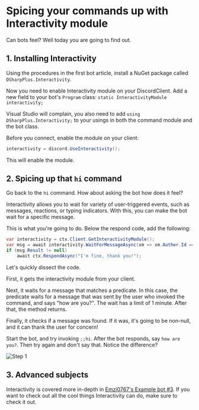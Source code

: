 # Spicing your commands up with Interactivity module

Can bots feel? Well today you are going to find out.

## 1. Installing Interactivity

Using the procedures in the first bot article, install a NuGet package called `DSharpPlus.Interactivity`.

Now you need to enable Interactivity module on your DiscordClient. Add a new field to your bot's `Program` class: 
`static InteractivityModule interactivity;`

Visual Studio will complain, you also need to add `using DSharpPlus.Interactivity;` to your usings in both the command module 
and the bot class.

Before you connect, enable the module on your client: 

```cs
interactivity = discord.UseInteractivity();
```

This will enable the module.

## 2. Spicing up that `hi` command

Go back to the `hi` command. How about asking the bot how does it feel?

Interactivity allows you to wait for variety of user-triggered events, such as messages, reactions, or typing indicators. With 
this, you can make the bot wait for a specific message.

This is what you're going to do. Below the respond code, add the following:

```cs
var interactivity = ctx.Client.GetInteractivityModule();
var msg = await interactivity.WaitForMessageAsync(xm => xm.Author.Id == ctx.User.Id && xm.Content.ToLower() == "how are you?", TimeSpan.FromMinutes(1));
if (msg.Result != null)
	await ctx.RespondAsync("I'm fine, thank you!");
```

Let's quickly dissect the code.

First, it gets the interactivity module from your client.

Next, it waits for a message that matches a predicate. In this case, the predicate waits for a message that was sent by the 
user who invoked the command, and says "how are you?". The wait has a limit of 1 minute. After that, the method returns.

Finally, it checks if a message was found. If it was, it's going to be non-null, and it can thank the user for concern!

Start the bot, and try invoking `;;hi`. After the bot responds, say `how are you?`. Then try again and don't say that. Notice 
the difference?

![Step 1](/images/04_01_hi_how_are_you.png "Hi! How are you?")

## 3. Advanced subjects

Interactivity is covered more in-depth in [Emzi0767's Example bot #3](https://github.com/Emzi0767/DSharpPlus-Example-Bot/tree/master/DSPlus.Examples.CSharp.Ex03 "Example Bot #3"). If you want to check out all the cool things Interactivity can 
do, make sure to check it out.

